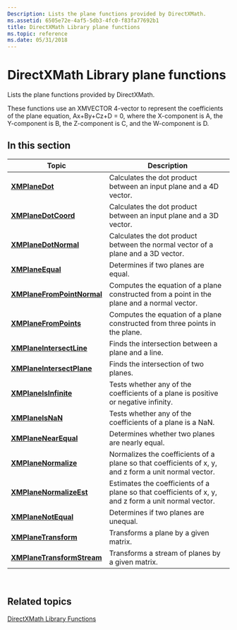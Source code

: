 ```yaml
---
Description: Lists the plane functions provided by DirectXMath.
ms.assetid: 6505e72e-4af5-5db3-4fc0-f83fa77692b1
title: DirectXMath Library plane functions
ms.topic: reference
ms.date: 05/31/2018
---
```


# DirectXMath Library plane functions

Lists the plane functions provided by DirectXMath.

These functions use an XMVECTOR 4-vector to represent the coefficients of the plane equation, Ax+By+Cz+D = 0, where the X-component is A, the Y-component is B, the Z-component is C, and the W-component is D.

## In this section



| Topic                                                               | Description                                                                                                      |
|---------------------------------------------------------------------|------------------------------------------------------------------------------------------------------------------|
| [**XMPlaneDot**](/windows/win32/api/directxmath/nf-directxmath-xmplanedot)<br/>                         | Calculates the dot product between an input plane and a 4D vector.<br/>                                    |
| [**XMPlaneDotCoord**](/windows/win32/api/directxmath/nf-directxmath-xmplanedotcoord)<br/>               | Calculates the dot product between an input plane and a 3D vector.<br/>                                    |
| [**XMPlaneDotNormal**](/windows/win32/api/directxmath/nf-directxmath-xmplanedotnormal)<br/>             | Calculates the dot product between the normal vector of a plane and a 3D vector.<br/>                      |
| [**XMPlaneEqual**](/windows/win32/api/directxmath/nf-directxmath-xmplaneequal)<br/>                     | Determines if two planes are equal.<br/>                                                                   |
| [**XMPlaneFromPointNormal**](/windows/win32/api/directxmath/nf-directxmath-xmplanefrompointnormal)<br/> | Computes the equation of a plane constructed from a point in the plane and a normal vector.<br/>           |
| [**XMPlaneFromPoints**](/windows/win32/api/directxmath/nf-directxmath-xmplanefrompoints)<br/>           | Computes the equation of a plane constructed from three points in the plane.<br/>                          |
| [**XMPlaneIntersectLine**](/windows/win32/api/directxmath/nf-directxmath-xmplaneintersectline)<br/>     | Finds the intersection between a plane and a line.<br/>                                                    |
| [**XMPlaneIntersectPlane**](/windows/win32/api/directxmath/nf-directxmath-xmplaneintersectplane)<br/>   | Finds the intersection of two planes.<br/>                                                                 |
| [**XMPlaneIsInfinite**](/windows/win32/api/directxmath/nf-directxmath-xmplaneisinfinite)<br/>           | Tests whether any of the coefficients of a plane is positive or negative infinity.<br/>                    |
| [**XMPlaneIsNaN**](/windows/win32/api/directxmath/nf-directxmath-xmplaneisnan)<br/>                     | Tests whether any of the coefficients of a plane is a NaN.<br/>                                            |
| [**XMPlaneNearEqual**](/windows/win32/api/directxmath/nf-directxmath-xmplanenearequal)<br/>             | Determines whether two planes are nearly equal.<br/>                                                       |
| [**XMPlaneNormalize**](/windows/win32/api/directxmath/nf-directxmath-xmplanenormalize)<br/>             | Normalizes the coefficients of a plane so that coefficients of x, y, and z form a unit normal vector.<br/> |
| [**XMPlaneNormalizeEst**](/windows/win32/api/directxmath/nf-directxmath-xmplanenormalizeest)<br/>       | Estimates the coefficients of a plane so that coefficients of x, y, and z form a unit normal vector.<br/>  |
| [**XMPlaneNotEqual**](/windows/win32/api/directxmath/nf-directxmath-xmplanenotequal)<br/>               | Determines if two planes are unequal.<br/>                                                                 |
| [**XMPlaneTransform**](/windows/win32/api/directxmath/nf-directxmath-xmplanetransform)<br/>             | Transforms a plane by a given matrix.<br/>                                                                 |
| [**XMPlaneTransformStream**](/windows/win32/api/directxmath/nf-directxmath-xmplanetransformstream)<br/> | Transforms a stream of planes by a given matrix.<br/>                                                      |



 

## Related topics

<dl> <dt>

[DirectXMath Library Functions](ovw-xnamath-reference-functions.md)
</dt> </dl>

 

 